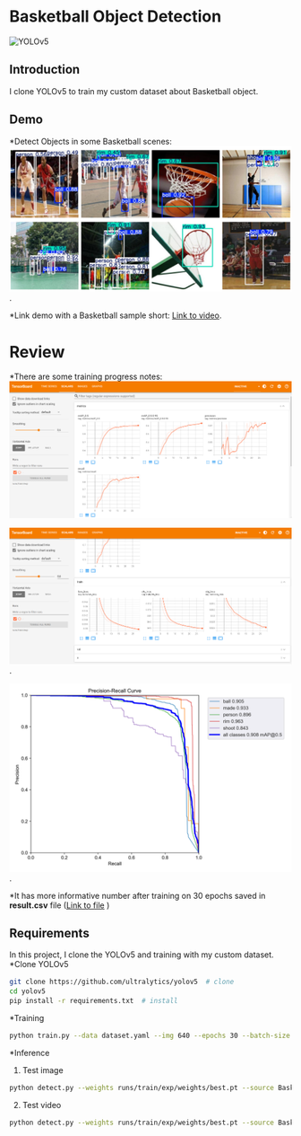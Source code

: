 # Basketball Object Detection
![YOLOv5](https://img.shields.io/badge/YOLOv5-%23013243.svg?style=for-the-badge&logo=YOLOv5&logoColor=white)

## Introduction
I clone YOLOv5 to train my custom dataset about Basketball object. 

## Demo
*Detect Objects in some Basketball scenes:
![..](https://github.com/tranvietcuong03/Basketball_Detection/blob/master/Visualize/image.png). 

*Link demo with a Basketball sample short: [Link to video](https://youtu.be/aNOFAVKMyoE).

# Review
*There are some training progress notes:
![...](https://github.com/tranvietcuong03/Basketball_Detection/blob/master/Visualize/tensorboard_1.png)

![...](https://github.com/tranvietcuong03/Basketball_Detection/blob/master/Visualize/tensorboard_2.png).

![...](https://github.com/tranvietcuong03/Basketball_Detection/blob/master/runs/train/exp/PR_curve.png).

*It has more informative number after training on 30 epochs saved in **result.csv** file ([Link to file](https://github.com/tranvietcuong03/Basketball_Detection/blob/master/runs/train/exp/results.csv) )

## Requirements
In this project, I clone the YOLOv5 and training with my custom dataset. <br>
*Clone YOLOv5
```sh
git clone https://github.com/ultralytics/yolov5  # clone
cd yolov5
pip install -r requirements.txt  # install
  ```
*Training
```sh
python train.py --data dataset.yaml --img 640 --epochs 30 --batch-size 8 --weights yolov5n.pt
  ```
*Inference <br>
1. Test image
```sh
python detect.py --weights runs/train/exp/weights/best.pt --source Basketball/test/images
  ```
2. Test video
```sh
python detect.py --weights runs/train/exp/weights/best.pt --source Basketball/video
  ```
